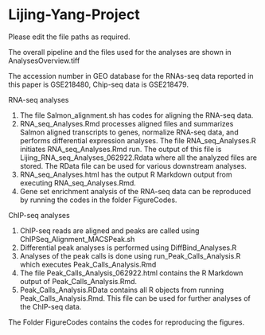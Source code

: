 # Lijing-Yang-Project
Please edit the file paths as required.

The overall pipeline and the files used for the analyses are shown in AnalysesOverview.tiff

The accession number in GEO database for the RNAs-seq data reported in this paper is GSE218480, Chip-seq data is GSE218479.

RNA-seq analyses
1) The file Salmon_alignment.sh has codes for aligning the RNA-seq data.
2) RNA_seq_Analyses.Rmd processes aligned files and summarizes  Salmon aligned transcripts to genes, normalize RNA-seq data, and performs differential expression analyses. The file RNA_seq_Analyses.R initiates RNA_seq_Analyses.Rmd run. The output of this file is Lijing_RNA_seq_Analyses_062922.Rdata where all the analyzed files are stored. The RData file can be used for various downstream analyses.
3) RNA_seq_Analyses.html has the output R Markdown output from executing RNA_seq_Analyses.Rmd.  
4) Gene set enrichment analysis of the RNA-seq data can be reproduced by running the codes in the folder FigureCodes.



ChIP-seq analyses
1) ChIP-seq reads are aligned and peaks are called using ChIPSeq_Alignment_MACSPeak.sh
2) Differential peak analyses is performed using DiffBind_Analyses.R
3) Analyses of the peak calls is done using run_Peak_Calls_Analysis.R which executes Peak_Calls_Analysis.Rmd
4) The file Peak_Calls_Analysis_062922.html contains the R Markdown output of Peak_Calls_Analysis.Rmd.
5) Peak_Calls_Analysis.RData contains all R objects from running Peak_Calls_Analysis.Rmd. This file can be used for further analyses of the ChIP-seq data.

The Folder FigureCodes contains the codes for reproducing the figures.
